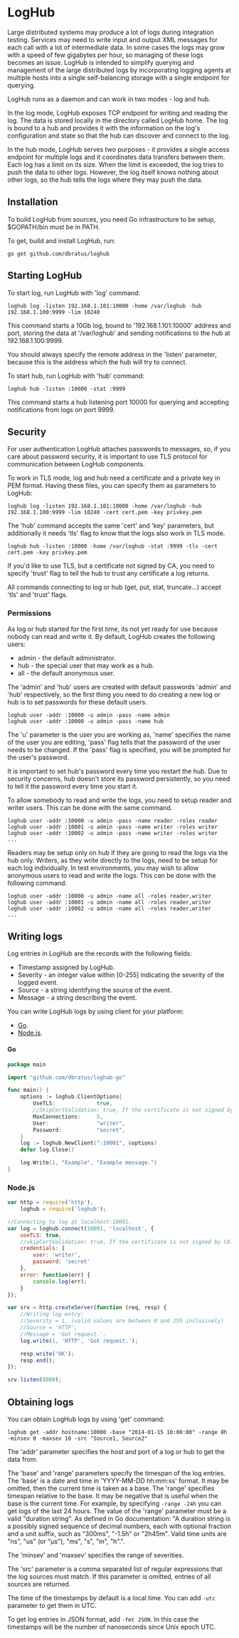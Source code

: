 # LogHub

Large distributed systems may produce a lot of logs during integration testing. Services may need to write input and output XML messages for each call with a lot of intermediate data. In some cases the logs may grow with a speed of few gigabytes per hour, so managing of these logs becomes an issue. LogHub is intended to simplify querying and management of the large distributed logs by incorporating logging agents at multiple hosts into a single self-balancing storage with a single endpoint for querying.

LogHub runs as a daemon and can work in two modes - log and hub.

In the log mode, LogHub exposes TCP endpoint for writing and reading the log. The data is stored locally in the directory called LogHub home. The log is bound to a hub and provides it with the information on the log's configuration and state so that the hub can discover and connect to the log.

In the hub mode, LogHub serves two purposes - it provides a single access endpoint for multiple logs and it coordinates data transfers between them. Each log has a limit on its size. When the limit is exceeded, the log tries to push the data to other logs. However, the log itself knows nothing about other logs, so the hub tells the logs where they may push the data.

## Installation

To build LogHub from sources, you need Go infrastructure to be setup, $GOPATH/bin must be in PATH.

To get, build and install LogHub, run:

```
go get github.com/dbratus/loghub
```

## Starting LogHub

To start log, run LogHub with 'log' command:

```
loghub log -listen 192.168.1.101:10000 -home /var/loghub -hub 192.168.1.100:9999 -lim 10240
```

This command starts a 10Gb log, bound to '192.168.1.101:10000' address and port, storing the data at '/var/loghub' and sending notifications to the hub at 192.168.1.100:9999.

You should always specify the remote address in the 'listen' parameter, because this is the address which the hub will try to connect.

To start hub, run LogHub with 'hub' command:

```
loghub hub -listen :10000 -stat :9999
```

This command starts a hub listening port 10000 for querying and accepting notifications from logs on port 9999.

## Security

For user authentication LogHub attaches passwords to messages, so, if you care about password security, it is important to use TLS protocol for communication between LogHub components.

To work in TLS mode, log and hub need a certificate and a private key in PEM format. Having these files, you can specify them as parameters to LogHub:

```
loghub log -listen 192.168.1.101:10000 -home /var/loghub -hub 192.168.1.100:9999 -lim 10240 -cert cert.pem -key privkey.pem
```

The 'hub' command accepts the same 'cert' and 'key' parameters, but additionally it needs 'tls' flag to know that the logs also work in TLS mode.

```
loghub hub -listen :10000 -home /var/loghub -stat :9999 -tls -cert cert.pem -key privkey.pem
```

If you'd like to use TLS, but a certificate not signed by CA, you need to specify 'trust' flag to tell the hub to trust any certificate a log returns. 

All commands connecting to log or hub (get, put, stat, truncate...) accept 'tls' and 'trust' flags.

### Permissions

As log or hub started for the first time, its not yet ready for use because nobody can read and write it. By default, LogHub creates the following users:

* admin - the default administrator.
* hub - the special user that may work as a hub.
* all - the default anonymous user.

The 'admin' and 'hub' users are created with default passwords 'admin' and 'hub' respectively, so the first thing you need to do creating a new log or hub is to set passwords for these default users.

```
loghub user -addr :10000 -u admin -pass -name admin
loghub user -addr :10000 -u admin -pass -name hub
```

The 'u' parameter is the user you are working as, 'name' specifies the name of the user you are editing, 'pass' flag tells that the password of the user needs to be changed. If the 'pass' flag is specified, you will be prompted for the user's password.

It is important to set hub's password every time you restart the hub. Due to security concerns, hub doesn't store its password persistently, so you need to tell it the password every time you start it.

To allow somebody to read and write the logs, you need to setup reader and writer users. This can be done with the same command.

```
loghub user -addr :10000 -u admin -pass -name reader -roles reader
loghub user -addr :10001 -u admin -pass -name writer -roles writer
loghub user -addr :10002 -u admin -pass -name writer -roles writer
...
```

Readers may be setup only on hub if they are going to read the logs via the hub only. Writers, as they write directly to the logs, need to be setup for each log individually. In test environments, you may wish to allow anonymous users to read and write the logs. This can be done with the following command:

```
loghub user -addr :10000 -u admin -name all -roles reader,writer
loghub user -addr :10001 -u admin -name all -roles reader,writer
loghub user -addr :10002 -u admin -name all -roles reader,writer
...
```

## Writing logs

Log entries in LogHub are the records with the following fields:

* Timestamp assigned by LogHub.
* Severity - an integer value within [0-255] indicating the severity of the logged event.
* Source - a string identifying the source of the event.
* Message - a string describing the event.

You can write LogHub logs by using client for your platform:

* [Go](https://github.com/dbratus/loghub-go).
* [Node.js](https://github.com/dbratus/loghub-js).

#### Go

```Go
package main

import "github.com/dbratus/loghub-go"

func main() {
	options := loghub.ClientOptions{
		UseTLS:             true,
		//SkipCertValidation: true, If the certificate is not signed by CA.
		MaxConnections:     5,
		User:               "writer",
		Password:           "secret",
	}
	log := loghub.NewClient(":10001", &options)
	defer log.Close()

	log.Write(1, "Example", "Example message.")
}
```

### Node.js

```js
var http = require('http'),
	loghub = require('loghub');

//Connecting to log at localhost:10001.
var log = loghub.connect(10001, 'localhost', {
	useTLS: true,
	//skipCertValidation: true, If the certificate is not signed by CA.
	credentials: {
		user: 'writer',
		password: 'secret'
	},
	error: function(err) {
		console.log(err);
	}
});

var srv = http.createServer(function (req, resp) {
	//Writing log entry:
	//Severity = 1, (valid values are between 0 and 255 inclusively)
	//Source = 'HTTP',
	//Message = 'Got request.'.
	log.write(1, 'HTTP', 'Got request.');

	resp.write('OK');
	resp.end();
});

srv.listen(8080);
```

## Obtaining logs

You can obtain LogHub logs by using 'get' command:

```
loghub get -addr hostname:10000 -base "2014-01-15 10:00:00" -range 8h -minsev 0 -maxsev 10 -src "Source1, Source2"
```

The 'addr' parameter specifies the host and port of a log or hub to get the data from.

The 'base' and 'range' parameters specify the timespan of the log entries. The 'base' is a date and time in 'YYYY-MM-DD hh:mm:ss' format. It may be omitted, then the current time is taken as a base. The 'range' specifies timespan relative to the base. It may be negative that is useful when the base is the current time. For example, by specifying `-range -24h` you can get logs of the last 24 hours. The value of the 'range' parameter must be a valid "duration string". As defined in Go documentation: "A duration string is a possibly signed sequence of decimal numbers, each with optional fraction and a unit suffix, such as "300ms", "-1.5h" or "2h45m". Valid time units are "ns", "us" (or "µs"), "ms", "s", "m", "h".".

The 'minsev' and 'maxsev' specifies the range of severities.

The 'src' parameter is a comma separated list of regular expressions that the log sources must match. If this parameter is omitted, entries of all sources are returned.

The time of the timestamps by default is a local time. You can add `-utc` parameter to get them in UTC.

To get log entries in JSON format, add `-fmt JSON`. In this case the timestamps will be the number of nanoseconds since Unix epoch UTC.

